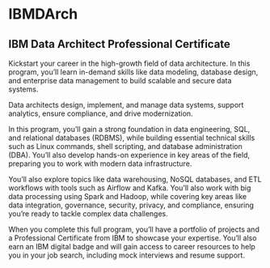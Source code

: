 # IBMDArch
## IBM Data Architect Professional Certificate

Kickstart your career in the high-growth field of data architecture. In this program, you’ll learn in-demand skills like data modeling, database design, and enterprise data management to build scalable and secure data systems.

Data architects design, implement, and manage data systems, support analytics, ensure compliance, and drive modernization.

In this program, you’ll gain a strong foundation in data engineering, SQL, and relational databases (RDBMS), while building essential technical skills such as Linux commands, shell scripting, and database administration (DBA). You’ll also develop hands-on experience in key areas of the field, preparing you to work with modern data infrastructure.

You’ll also explore topics like data warehousing, NoSQL databases, and ETL workflows with tools such as Airflow and Kafka. You’ll also work with big data processing using Spark and Hadoop, while covering key areas like data integration, governance, security, privacy, and compliance, ensuring you’re ready to tackle complex data challenges.

When you complete this full program, you’ll have a portfolio of projects and a Professional Certificate from IBM to showcase your expertise. You’ll also earn an IBM digital badge and will gain access to career resources to help you in your job search, including mock interviews and resume support.
